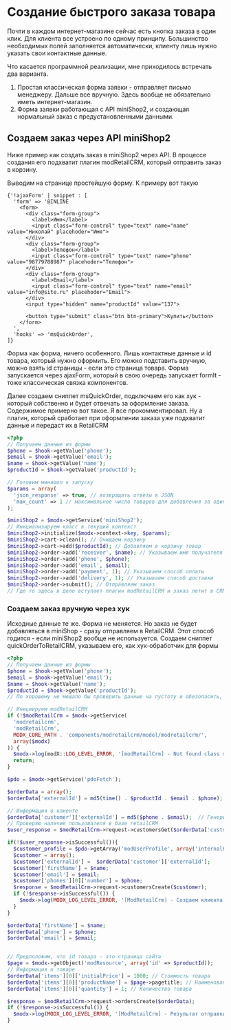 # Создание быстрого заказа товара

Почти в каждом интернет-магазине сейчас есть кнопка заказа в один клик. Для клиента все устроено по одному принципу.
Большинство необходимых полей заполняется автоматически, клиенту лишь нужно указать свои контактные данные.

Что касается программной реализации, мне приходилось встречать два варианта.

1. Простая классическая форма заявки - отправляет письмо менеджеру. Дальше все вручную. Здесь вообще не обязательно иметь интернет-магазин.
2. Форма заявки работающая с API miniShop2, и создающая нормальный заказ с предустановленными данными.

## Создаем заказ через API miniShop2

Ниже пример как создать заказ в miniShop2 через API.  В процессе создания его подхватит плагин modRetailCRM, который отправить заказ в корзину.

Выводим на странице простейшую форму. К примеру вот такую

``` fenom
{'!ajaxForm' | snippet : [
  'form' => '@INLINE
    <form>
      <div class="form-group">
        <label>Имя</label>
        <input class="form-control" type="text" name="name" value="Николай" placehoder="Имя">
      </div>
      <div class="form-group">
        <label>Телефон</label>
        <input class="form-control" type="text" name="phone" value="98779788987" placehoder="Телефон">
      </div>
      <div class="form-group">
        <label>Email</label>
        <input class="form-control" type="text" name="email" value="info@site.ru" placehoder="Email">
      </div>
      <input type="hidden" name="productId" value="137">

      <button type="submit" class="btn btn-primary">Купить</button>
    </form>
  ',
  'hooks' => 'msQuickOrder',
]}
```

Форма как форма, ничего особенного.  Лишь контактные данные и id  товара, который нужно оформить. Его можно подставить вручную, можно взять id страницы - если это страница товара.
Форма запускается через ajaxForm, который в свою очередь запускает formIt - тоже классическая связка компонентов.

Далее создаем сниппет msQuickOrder, подключаем его как хук - который собственно и будет отвечать за оформление заказа.
Содержимое примерно вот такое. Я все прокомментировал. Ну а плагин, который сработает при оформлении заказа уже подхватит данные и передаст их в RetailCRM

```php
<?php
// Получаем данные из формы
$phone = $hook->getValue('phone');
$email = $hook->getValue('email');
$name = $hook->getValue('name');
$productId = $hook->getValue('productId');

// Готовим минишоп к запуску
$params = array(
  'json_response' => true, // возвращать ответы в JSON
  'max_count' => 1 // максимальное число товаров для добавления за один раз
);

$miniShop2 = $modx->getService('miniShop2');
// Инициализируем класс в текущий контекст
$miniShop2->initialize($modx->context->key, $params);
$miniShop2->cart->clean(); // Очищаем корзину
$miniShop2->cart->add($productId); // Добавляем в корзину товар
$miniShop2->order->add('receiver', $name); // Указываем имя получателя
$miniShop2->order->add('phone', $phone);
$miniShop2->order->add('email', $email);
$miniShop2->order->add('payment', 1); // Указываем способ оплаты
$miniShop2->order->add('delivery', 1); // Указываем способ доставки
$miniShop2->order->submit(); // Отправляем заказ
// Где то здесь в дело вступает плагин modRetailCRM и заказ летит в CRM
```

### Создаем заказ вручную через хук

Исходные данные те же. Форма не меняется.  Но заказ не будет добавляться в miniShop - сразу отправляем в RetailCRM. Этот способ годится - если  miniShop2 вообще не используется.
Создаем сниппет quickOrderToRetailCRM, указываем его, как хук-обработчик для формы

```php
<?php
// Получаем данные из формы
$phone = $hook->getValue('phone');
$email = $hook->getValue('email');
$name = $hook->getValue('name');
$productId = $hook->getValue('productId');
// По хорошему не мешало бы проверить данные на пустоту и обезопасить, хотя бы простенькой санитизацией

// Инициируем modRetailCRM
if (!$modRetailCrm = $modx->getService(
  'modretailcrm',
  'modRetailCrm',
  MODX_CORE_PATH . 'components/modretailcrm/model/modretailcrm/',
  array($modx)
)) {
  $modx->log(modX::LOG_LEVEL_ERROR, '[modRetailCrm] - Not found class modRetailCrm');
  return;
}

$pdo = $modx->getService('pdoFetch');

$orderData = array();
$orderData['externalId'] = md5(time() . $productId . $email . $phone); // Генерируем уникальный хэш-номер заказа

// Информация о клиенте
$orderData['customer']['externalId'] = md5($phone . $email);  // Генерируем уникальный хэш-номер клиента
// Проверяю наличие пользователя в базе retailCRM
$user_response = $modRetailCrm->request->customersGet($orderData['customer']['externalId'], 'externalId');

if(!$user_response->isSuccessful()){
  $customer_profile = $pdo->getArray('modUserProfile', array('internalKey' => $order['user_id']));
  $customer = array();
  $customer['externalId'] =  $orderData['customer']['externalId'];
  $customer['firstName'] = $name;
  $customer['email'] = $email;
  $customer['phones'][0]['number'] = $phone;
  $response = $modRetailCrm->request->customersCreate($customer);
  if (!$response->isSuccessful()) {
    $modx->log(MODX_LOG_LEVEL_ERROR, '[ModRetailCrm] - Создаем клиента в базе RetailCRM '.print_r($response, 1));
  }
}

$orderData['firstName'] = $name;
$orderData['phone'] = $phone;
$orderData['email'] = $email;


// Предположим, что id товара - это страница сайта
$page = $modx->getObject('modResource', array('id' => $productId));
// Информация о товаре
$orderData['items'][0]['initialPrice'] = 1000; // Стоимость товара
$orderData['items'][0]['productName'] = $page->pagetitle; // Наименование товара
$orderData['items'][0]['quantity'] = 1; // Количество товара

$response = $modRetailCrm->request->ordersCreate($orderData);
if (!$response->isSuccessful()) {
  $modx->log(MODX_LOG_LEVEL_ERROR, '[ModRetailCrm] - Результат отправки заказа '.print_r($response, 1));
}
```
